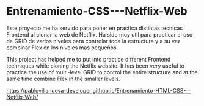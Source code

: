 # Entrenamiento-CSS---Netflix-Web

Este proyecto me ha servido para poner en practica distintas tecnicas Frontend al clonar la web de Netflix. Ha sido muy util para
practicar el uso de GRID de varios niveles para controlar toda la estructura y a su vez combinar Flex en los niveles mas pequeños.


This project has helped me to put into practice different Frontend techniques while cloning the Netflix website. It has been very 
useful to practice the use of multi-level GRID to control the entire structure and at the same time combine Flex in the smaller levels.


https://pablovillanueva-developer.github.io/Entrenamiento-HTML-CSS---Netflix-Web/
